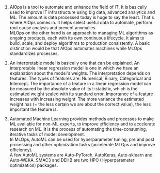 1. AIOps is a tool to automate and enhance the field of IT. It is basically used to improve IT infrastructure using big data, advanced analytics and ML. 
The amount is data processed today is huge to say the least. That's where AIOps comes in. It helps select useful data to automate, perform root cause analysis and prevent anomalies. <br />
MLOps on the other hand is an approach to managing ML algorithms as ongoing products, each with its own continuous lifecycle. 
It aims to build, scale, and deploy algorithms to production consistently. A basic distinction would be that AIOps automates machines while MLOps standardizes processes. <br />

2. An interpretable model is basically one that can be explained. An interpretable linear regression model is one in which we have an explanation about the model's weights.
The interpretation depends on features. The types of features are: Numerical, Binary, Categorical and Intercept.
The importance of a feature in a linear regression model can be measured by the absolute value of its t-statistic, which is the estimated weight scaled with its standard error.
Importance of a feature increases with increasing weight. The more variance the estimated weight has (= the less certain we are about the correct value), the less important the feature is. <br />

3. Automated Machine Learning provides methods and processes to make ML available for non-ML experts, to improve efficiency and to accelerate research on ML.
It is the process of automating the time-consuming, iterative tasks of model development. <br />
In MLOps, AutoML can be used for hyperparameter tuning, pre and post processing and other optimization tasks (accelerate MLOps and improve efficiency). <br />
A few AutoML systems are Auto-PyTorch, AutoKeras, Auto-sklearn and Auto-WEKA. SMAC3 and DEHB are two HPO (Hyperparameter optimization) packages.
